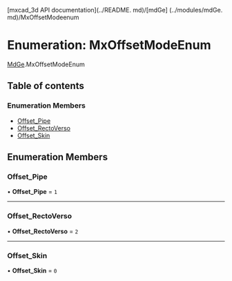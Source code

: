 [mxcad_3d API documentation](../README. md)/[mdGe] (../modules/mdGe. md)/MxOffsetModeenum

# Enumeration: MxOffsetModeEnum

[MdGe](../modules/MdGe.md).MxOffsetModeEnum

## Table of contents

### Enumeration Members

- [Offset\_Pipe](MdGe.MxOffsetModeEnum.md#offset_pipe)
- [Offset\_RectoVerso](MdGe.MxOffsetModeEnum.md#offset_rectoverso)
- [Offset\_Skin](MdGe.MxOffsetModeEnum.md#offset_skin)

## Enumeration Members

### Offset\_Pipe

• **Offset\_Pipe** = ``1``

___

### Offset\_RectoVerso

• **Offset\_RectoVerso** = ``2``

___

### Offset\_Skin

• **Offset\_Skin** = ``0``
